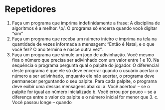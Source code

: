# Repetidores

1. Faça um programa que imprima indefinidamente a frase: A disciplina de
algoritmos é a melhor. \o/. O programa só encerra quando você digitar “sim”
2. Faça um programa que receba um número inteiro e imprima na tela na quantidade
de vezes informada a mensagem: “Então é Natal, e o que você fez? O ano termina
e nasce outra vez”.
3. Faça um programa que simule um jogo de adivinhação. Você mesmo fixa o número
que precisa ser adivinhado com um valor entre 1 e 10. Na sequência o programa
pergunta qual o palpite do jogador. O diferencial deste programa é que ele só deve
encerrar quando o usuário acertar o número a ser adivinhado, enquanto ele não
acertar, o programa deve permanecer perguntando o seu palpite. Para cada palpite,
o programa deve exibir uma dessas mensagens abaixo:
    a. Você acertou! – se o palpite for igual ao número inicializado
    b. Você errou por pouco – se a diferença entre o valor do palpite e o número
    inicial for menor que 3.
    c. Você passou longe – quando